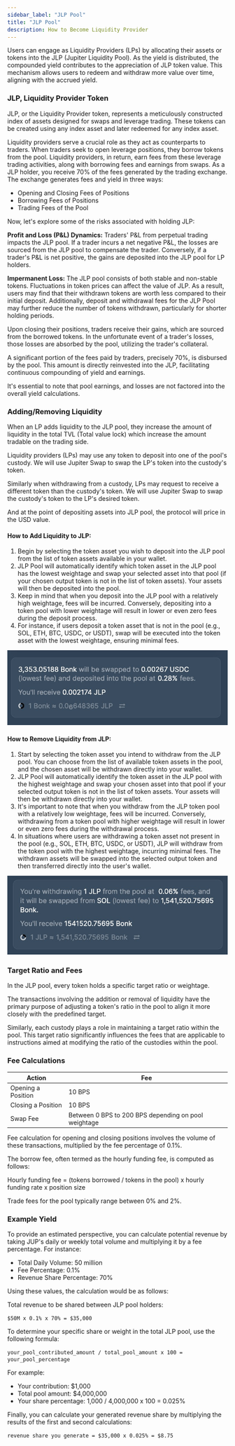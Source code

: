 ```yaml
---
sidebar_label: "JLP Pool"
title: "JLP Pool"
description: How to Become Liquidity Provider
---
```


Users can engage as Liquidity Providers (LPs) by allocating their assets or tokens into the JLP (Jupiter Liquidity Pool). As the yield is distributed, the compounded yield contributes to the appreciation of JLP token value. This mechanism allows users to redeem and withdraw more value over time, aligning with the accrued yield.

### JLP, Liquidity Provider Token

JLP, or the Liquidity Provider token, represents a meticulously constructed index of assets designed for swaps and leverage trading. These tokens can be created using any index asset and later redeemed for any index asset.

Liquidity providers serve a crucial role as they act as counterparts to traders. When traders seek to open leverage positions, they borrow tokens from the pool. Liquidity providers, in return, earn fees from these leverage trading activities, along with borrowing fees and earnings from swaps. As a JLP holder, you receive 70% of the fees generated by the trading exchange. The exchange generates fees and yield in three ways:

- Opening and Closing Fees of Positions
- Borrowing Fees of Positions
- Trading Fees of the Pool

Now, let's explore some of the risks associated with holding JLP:

**Profit and Loss (P&L) Dynamics:** Traders' P&L from perpetual trading impacts the JLP pool. If a trader incurs a net negative P&L, the losses are sourced from the JLP pool to compensate the trader. Conversely, if a trader's P&L is net positive, the gains are deposited into the JLP pool for LP holders.

**Impermanent Loss:** The JLP pool consists of both stable and non-stable tokens. Fluctuations in token prices can affect the value of JLP. As a result, users may find that their withdrawn tokens are worth less compared to their initial deposit. Additionally, deposit and withdrawal fees for the JLP Pool may further reduce the number of tokens withdrawn, particularly for shorter holding periods.

Upon closing their positions, traders receive their gains, which are sourced from the borrowed tokens. In the unfortunate event of a trader's losses, those losses are absorbed by the pool, utilizing the trader's collateral.

A significant portion of the fees paid by traders, precisely 70%, is disbursed by the pool. This amount is directly reinvested into the JLP, facilitating continuous compounding of yield and earnings.

It's essential to note that pool earnings, and losses are not factored into the overall yield calculations.

### Adding/Removing Liquidity

When an LP adds liquidity to the JLP pool, they increase the amount of liquidity in the total TVL (Total value lock) which increase the amount tradable on the trading side.

Liquidity providers (LPs) may use any token to deposit into one of the pool's custody. We will use Jupiter Swap to swap the LP's token into the custody's token.

Similarly when withdrawing from a custody, LPs may request to receive a different token than the custody's token. We will use Jupiter Swap to swap the custody's token to the LP's desired token.

And at the point of depositing assets into JLP pool, the protocol will price in the USD value.


#### How to Add Liquidity to JLP:

1. Begin by selecting the token asset you wish to deposit into the JLP pool from the list of token assets available in your wallet.
2. JLP Pool will automatically identify which token asset in the JLP pool has the lowest weightage and swap your selected asset into that pool (if your chosen output token is not in the list of token assets). Your assets will then be deposited into the pool.
3. Keep in mind that when you deposit into the JLP pool with a relatively high weightage, fees will be incurred. Conversely, depositing into a token pool with lower weightage will result in lower or even zero fees during the deposit process.
4. For instance, if users deposit a token asset that is not in the pool (e.g., SOL, ETH, BTC, USDC, or USDT), swap will be executed into the token asset with the lowest weightage, ensuring minimal fees.

![JLP1](../img/jlp1.jpg)

#### How to Remove Liquidity from JLP:

1. Start by selecting the token asset you intend to withdraw from the JLP pool. You can choose from the list of available token assets in the pool, and the chosen asset will be withdrawn directly into your wallet.
2. JLP Pool will automatically identify the token asset in the JLP pool with the highest weightage and swap your chosen asset into that pool if your selected output token is not in the list of token assets. Your assets will then be withdrawn directly into your wallet.
3. It's important to note that when you withdraw from the JLP token pool with a relatively low weightage, fees will be incurred. Conversely, withdrawing from a token pool with higher weightage will result in lower or even zero fees during the withdrawal process.
4. In situations where users are withdrawing a token asset not present in the pool (e.g., SOL, ETH, BTC, USDC, or USDT), JLP will withdraw from the token pool with the highest weightage, incurring minimal fees. The withdrawn assets will be swapped into the selected output token and then transferred directly into the user's wallet.

![JLP2](../img/jlp2.jpg)

### Target Ratio and Fees

In the JLP pool, every token holds a specific target ratio or weightage.

The transactions involving the addition or removal of liquidity have the primary purpose of adjusting a token's ratio in the pool to align it more closely with the predefined target.

Similarly, each custody plays a role in maintaining a target ratio within the pool. This target ratio significantly influences the fees that are applicable to instructions aimed at modifying the ratio of the custodies within the pool.


### Fee Calculations

| Action | Fee |
|---|---|
| Opening a Position | 10 BPS |
| Closing a Position | 10 BPS |
| Swap Fee | Between 0 BPS to 200 BPS depending on pool weightage |

Fee calculation for opening and closing positions involves the volume of these transactions, multiplied by the fee percentage of 0.1%.

The borrow fee, often termed as the hourly funding fee, is computed as follows:

Hourly funding fee = (tokens borrowed / tokens in the pool) x hourly funding rate x position size

Trade fees for the pool typically range between 0% and 2%.

### Example Yield

To provide an estimated perspective, you can calculate potential revenue by taking JUP's daily or weekly total volume and multiplying it by a fee percentage. For instance:

* Total Daily Volume: 50 million
* Fee Percentage: 0.1%
* Revenue Share Percentage: 70%

Using these values, the calculation would be as follows:

Total revenue to be shared between JLP pool holders:

```
$50M x 0.1% x 70% = $35,000
```

To determine your specific share or weight in the total JLP pool, use the following formula:

```
your_pool_contributed_amount / total_pool_amount x 100 = your_pool_percentage
```

For example:

* Your contribution: $1,000
* Total pool amount: $4,000,000
* Your share percentage: 1,000 / 4,000,000 x 100 = 0.025%

Finally, you can calculate your generated revenue share by multiplying the results of the first and second calculations:

```
revenue share you generate = $35,000 x 0.025% = $8.75
```
